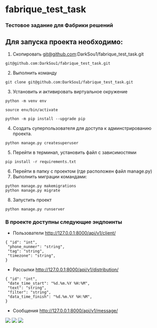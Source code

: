 # fabrique_test_task

### Тестовое задание для Фабрики решений 

## Для запуска проекта необходимо:
1. Скопировать git@github.com:DarkSou1/fabrique_test_task.git
```commandline
git@github.com:DarkSou1/fabrique_test_task.git
```
2. Выполнить команду 
```commandline
git clone git@github.com:DarkSou1/fabrique_test_task.git
```
3. Установить и активировать виртуальное окружение
```
python -m venv env
```
```
source env/bin/activate
```
```
python -m pip install --upgrade pip
```
4. Создать суперпользователя для доступа к админстрированию проекта.
```commandline
python manage.py createsuperuser
```

5. Перейти в терминал, установить файл с зависимостями
```commandline
pip install -r requirements.txt 
```
6. Перейти в папку с проектом (где расположен файл manage.py)
7. Выполнить миграции командами: 
```commandline
python manage.py makemigrations
python manage.py migrate 
```
8. Запустить проект
```commandline
python manage.py runserver
```
### В проекте доступны следующие эндпоинты 
- Пользователи        http://127.0.0.1:8000/api/v1/client/
```
{ "id": "int",
 "phone_nunmer": "string",
 "tag": "string", 
 "timezone": "string",
}
```
- Рассылки     http://127.0.0.1:8000/api/v1/distribution/
```
{ "id": "int",
 "date_time_start": "%d.%m.%Y %H:%M",
 "text": "string", 
 "filter": "string",
 "data_time_finish": "%d.%m.%Y %H:%M",
}
```
- Cообщения http://127.0.0.1:8000/api/v1/message/


![](https://img.shields.io/pypi/pyversions/p5?logo=python&logoColor=yellow&style=for-the-badge)
![](https://img.shields.io/badge/Django-3.2.15-blue)
![](https://img.shields.io/badge/DRF-3.14.0-lightblue)